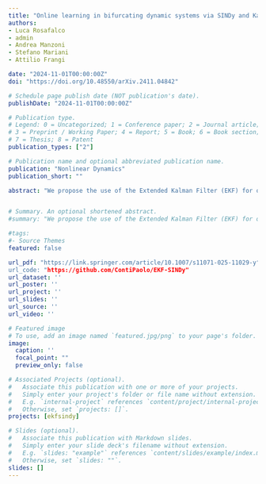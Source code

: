 ```yaml
---
title: "Online learning in bifurcating dynamic systems via SINDy and Kalman filterings"
authors:
- Luca Rosafalco
- admin
- Andrea Manzoni
- Stefano Mariani
- Attilio Frangi

date: "2024-11-01T00:00:00Z"
doi: "https://doi.org/10.48550/arXiv.2411.04842"

# Schedule page publish date (NOT publication's date).
publishDate: "2024-11-01T00:00:00Z"

# Publication type.
# Legend: 0 = Uncategorized; 1 = Conference paper; 2 = Journal article;
# 3 = Preprint / Working Paper; 4 = Report; 5 = Book; 6 = Book section;
# 7 = Thesis; 8 = Patent
publication_types: ["2"]

# Publication name and optional abbreviated publication name.
publication: "Nonlinear Dynamics"
publication_short: ""

abstract: "We propose the use of the Extended Kalman Filter (EKF) for online data assimilation and update of a dynamic model, preliminary identified through the Sparse Identification of Nonlinear Dynamics (SINDy). This data-driven technique may avoid biases due to incorrect modelling assumptions and exploits SINDy to approximate the system dynamics leveraging a predefined library of functions, where active terms are selected and weighted by a sparse set of coefficients. This results in a physically-sound and interpretable dynamic model allowing to reduce epistemic uncertainty often affecting machine learning approaches. Treating the SINDy model coefficients as random variables, we propose to update them while acquiring (possibly noisy) system measurements, thus enabling the online identification of time-varying systems. These changes can stem from, e.g., varying operational conditions or unforeseen events. The EKF performs model adaptation through joint state-parameters estimation, with the Jacobian matrices required to computed the model sensitivity inexpensively evaluated from the SINDy model formulation. The effectiveness of this approach is demonstrated through three case studies: (i) a Lokta-Volterra model in which all parameters simultaneously evolve during the observation period; (ii) a Selkov model where the system undergoes a bifurcation not seen during the SINDy training; (iii) a MEMS arch exhibiting a 1:2 internal resonance. The ability of EKF of recovering inactivated functional terms from the SINDy library, or discarding unnecessary contribution, is also highlighted. Based on the presented applications, this method shows strong promise for handling time-varying nonlinear dynamic systems possibly experiencing bifurcating behaviours."


# Summary. An optional shortened abstract.
#summary: "We propose the use of the Extended Kalman Filter (EKF) for online data assimilation and update of a dynamic model, preliminary identified through the Sparse Identification of Nonlinear Dynamics (SINDy). This data-driven technique may avoid biases due to incorrect modelling assumptions and exploits SINDy to approximate the system dynamics leveraging a predefined library of functions, where active terms are selected and weighted by a sparse set of coefficients. This results in a physically-sound and interpretable dynamic model allowing to reduce epistemic uncertainty often affecting machine learning approaches. Treating the SINDy model coefficients as random variables, we propose to update them while acquiring (possibly noisy) system measurements, thus enabling the online identification of time-varying systems. These changes can stem from, e.g., varying operational conditions or unforeseen events. The EKF performs model adaptation through joint state-parameters estimation, with the Jacobian matrices required to computed the model sensitivity inexpensively evaluated from the SINDy model formulation. The effectiveness of this approach is demonstrated through three case studies: (i) a Lokta-Volterra model in which all parameters simultaneously evolve during the observation period; (ii) a Selkov model where the system undergoes a bifurcation not seen during the SINDy training; (iii) a MEMS arch exhibiting a 1:2 internal resonance. The ability of EKF of recovering inactivated functional terms from the SINDy library, or discarding unnecessary contribution, is also highlighted. Based on the presented applications, this method shows strong promise for handling time-varying nonlinear dynamic systems possibly experiencing bifurcating behaviours."

#tags:
#- Source Themes
featured: false

url_pdf: "https://link.springer.com/article/10.1007/s11071-025-11029-y°
url_code: "https://github.com/ContiPaolo/EKF-SINDy"
url_dataset: ''
url_poster: ''
url_project: ''
url_slides: ''
url_source: ''
url_video: ''

# Featured image
# To use, add an image named `featured.jpg/png` to your page's folder. 
image:
  caption: ''
  focal_point: ""
  preview_only: false

# Associated Projects (optional).
#   Associate this publication with one or more of your projects.
#   Simply enter your project's folder or file name without extension.
#   E.g. `internal-project` references `content/project/internal-project/index.md`.
#   Otherwise, set `projects: []`.
projects: [ekfsindy]

# Slides (optional).
#   Associate this publication with Markdown slides.
#   Simply enter your slide deck's filename without extension.
#   E.g. `slides: "example"` references `content/slides/example/index.md`.
#   Otherwise, set `slides: ""`.
slides: []
---
```

